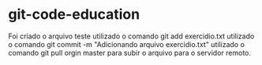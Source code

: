# git-code-education
Foi criado o arquivo teste
utilizado o comando git add exercidio.txt
utilizado o comando git commit -m "Adicionando arquivo exercidio.txt"
utilizado o comando git pull orgin master para subir o arquivo para o servidor remoto.

